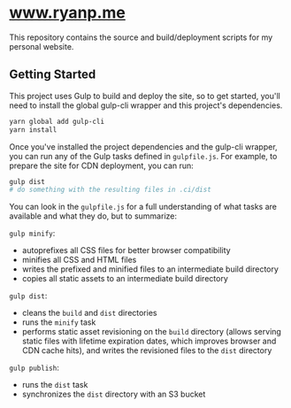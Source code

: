 # www.ryanp.me

This repository contains the source and build/deployment scripts for my personal
website.

## Getting Started

This project uses Gulp to build and deploy the site, so to get started, you'll
need to install the global gulp-cli wrapper and this project's dependencies.

```bash
yarn global add gulp-cli
yarn install
```

Once you've installed the project dependencies and the gulp-cli wrapper, you can
run any of the Gulp tasks defined in `gulpfile.js`. For example, to prepare the
site for CDN deployment, you can run:

```bash
gulp dist
# do something with the resulting files in .ci/dist
```

You can look in the `gulpfile.js` for a full understanding of what tasks are
available and what they do, but to summarize:

`gulp minify`:

* autoprefixes all CSS files for better browser compatibility
* minifies all CSS and HTML files
* writes the prefixed and minified files to an intermediate build directory
* copies all static assets to an intermediate build directory

`gulp dist`:
* cleans the `build` and `dist` directories
* runs the `minify` task
* performs static asset revisioning on the `build` directory (allows serving
  static files with lifetime expiration dates, which improves browser and CDN
  cache hits), and writes the revisioned files to the `dist` directory

`gulp publish`:
* runs the `dist` task
* synchronizes the `dist` directory with an S3 bucket
